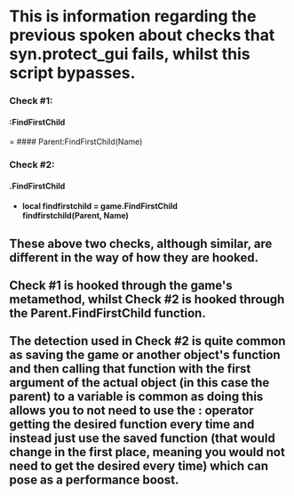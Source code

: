 # This is information regarding the previous spoken about checks that syn.protect_gui fails, whilst this script bypasses.

### Check \#1:
#### :FindFirstChild
= #### Parent:FindFirstChild(Name)

### Check \#2:
#### .FindFirstChild
- #### local findfirstchild = game.FindFirstChild <br>findfirstchild(Parent, Name)

## These above two checks, although similar, are different in the way of how they are hooked. <br></br>Check \#1 is hooked through the game's metamethod, whilst Check \#2 is hooked through the Parent.FindFirstChild function. <br></br> The detection used in Check \#2 is quite common as saving the game or another object's function and then calling that function with the first argument of the actual object (in this case the parent) to a variable is common as doing this allows you to not need to use the : operator getting the desired function every time and instead just use the saved function (that would change in the first place, meaning you would not need to get the desired every time) which can pose as a performance boost.
